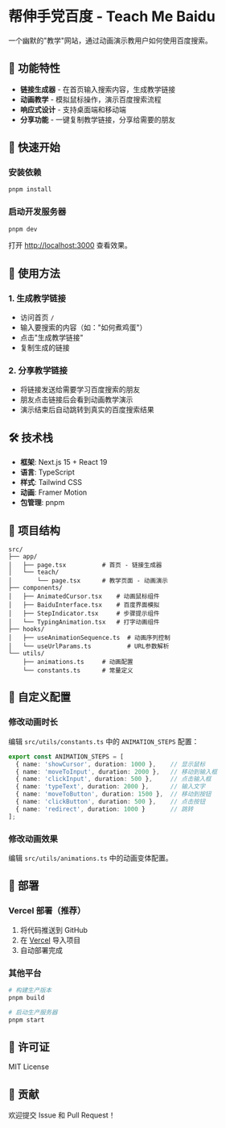 # 帮伸手党百度 - Teach Me Baidu

一个幽默的"教学"网站，通过动画演示教用户如何使用百度搜索。

## 🎯 功能特性

- **链接生成器** - 在首页输入搜索内容，生成教学链接
- **动画教学** - 模拟鼠标操作，演示百度搜索流程
- **响应式设计** - 支持桌面端和移动端
- **分享功能** - 一键复制教学链接，分享给需要的朋友

## 🚀 快速开始

### 安装依赖

```bash
pnpm install
```

### 启动开发服务器

```bash
pnpm dev
```

打开 [http://localhost:3000](http://localhost:3000) 查看效果。

## 📖 使用方法

### 1. 生成教学链接
- 访问首页 `/`
- 输入要搜索的内容（如："如何煮鸡蛋"）
- 点击"生成教学链接"
- 复制生成的链接

### 2. 分享教学链接
- 将链接发送给需要学习百度搜索的朋友
- 朋友点击链接后会看到动画教学演示
- 演示结束后自动跳转到真实的百度搜索结果

## 🛠️ 技术栈

- **框架**: Next.js 15 + React 19
- **语言**: TypeScript
- **样式**: Tailwind CSS
- **动画**: Framer Motion
- **包管理**: pnpm

## 📁 项目结构

```
src/
├── app/
│   ├── page.tsx          # 首页 - 链接生成器
│   └── teach/
│       └── page.tsx      # 教学页面 - 动画演示
├── components/
│   ├── AnimatedCursor.tsx    # 动画鼠标组件
│   ├── BaiduInterface.tsx    # 百度界面模拟
│   ├── StepIndicator.tsx     # 步骤提示组件
│   └── TypingAnimation.tsx   # 打字动画组件
├── hooks/
│   ├── useAnimationSequence.ts  # 动画序列控制
│   └── useUrlParams.ts          # URL参数解析
└── utils/
    ├── animations.ts     # 动画配置
    └── constants.ts      # 常量定义
```

## 🎨 自定义配置

### 修改动画时长
编辑 `src/utils/constants.ts` 中的 `ANIMATION_STEPS` 配置：

```typescript
export const ANIMATION_STEPS = [
  { name: 'showCursor', duration: 1000 },    // 显示鼠标
  { name: 'moveToInput', duration: 2000 },   // 移动到输入框
  { name: 'clickInput', duration: 500 },     // 点击输入框
  { name: 'typeText', duration: 2000 },      // 输入文字
  { name: 'moveToButton', duration: 1500 },  // 移动到按钮
  { name: 'clickButton', duration: 500 },    // 点击按钮
  { name: 'redirect', duration: 1000 }       // 跳转
];
```

### 修改动画效果
编辑 `src/utils/animations.ts` 中的动画变体配置。

## 🚀 部署

### Vercel 部署（推荐）

1. 将代码推送到 GitHub
2. 在 [Vercel](https://vercel.com) 导入项目
3. 自动部署完成

### 其他平台

```bash
# 构建生产版本
pnpm build

# 启动生产服务器
pnpm start
```

## 📝 许可证

MIT License

## 🤝 贡献

欢迎提交 Issue 和 Pull Request！
